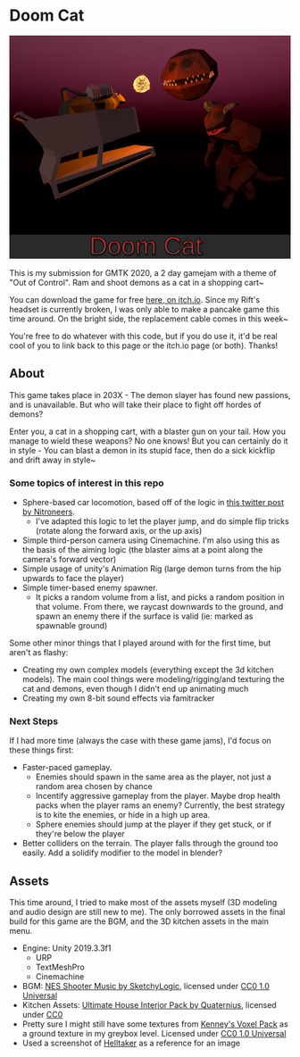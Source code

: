 # Doom Cat

<p align="center">
    <img src="./ReadmeContents/Coverart.png">
</p>

This is my submission for GMTK 2020, a 2 day gamejam with a theme of "Out of Control". Ram and shoot demons as a cat in a shopping cart~

You can download the game for free [here, on itch.io](https://request.itch.io/doom-cat). Since my Rift's headset is currently broken, I was only able to make a pancake game this time around. 
On the bright side, the replacement cable comes in this week~

You're free to do whatever with this code, but if you do use it, it'd be real cool of you to link back to this page or the itch.io page (or both). Thanks!

## About

This game takes place in 203X - The demon slayer has found new passions, and is unavailable. But who will take their place to fight off hordes of demons?

Enter you, a cat in a shopping cart, with a blaster gun on your tail. How you manage to wield these weapons? No one knows! But you can certainly do it in style -
You can blast a demon in its stupid face, then do a sick kickflip and drift away in style~

### Some topics of interest in this repo

  * Sphere-based car locomotion, based off of the logic in [this twitter post by Nitroneers](https://twitter.com/Nitroneers/status/1238779466832363520).
    * I've adapted this logic to let the player jump, and do simple flip tricks (rotate along the forward axis, or the up axis)
  * Simple third-person camera using Cinemachine. I'm also using this as the basis of the aiming logic (the blaster aims at a point along the camera's forward vector)
  * Simple usage of unity's Animation Rig (large demon turns from the hip upwards to face the player)
  * Simple timer-based enemy spawner. 
    * It picks a random volume from a list, and picks a random position in that volume. From there, we raycast downwards to the ground, and spawn an enemy there if the surface is valid (ie: marked as spawnable ground)
 
Some other minor things that I played around with for the first time, but aren't as flashy:
  * Creating my own complex models (everything except the 3d kitchen models). The main cool things were modeling/rigging/and texturing the cat and demons, even though I didn't end up animating much
  * Creating my own 8-bit sound effects via famitracker
  
### Next Steps

If I had more time (always the case with these game jams), I'd focus on these things first:
  * Faster-paced gameplay. 
    * Enemies should spawn in the same area as the player, not just a random area chosen by chance
    * Incentify aggressive gameplay from the player. Maybe drop health packs when the player rams an enemy? Currently, the best strategy is to kite the enemies, or hide in a high up area.
    * Sphere enemies should jump at the player if they get stuck, or if they're below the player
  * Better colliders on the terrain. The player falls through the ground too easily. Add a solidify modifier to the model in blender?

## Assets

This time around, I tried to make most of the assets myself (3D modeling and audio design are still new to me). The only borrowed assets in the final build for this game are the BGM, and the 3D kitchen assets in the main menu.

  * Engine: Unity 2019.3.3f1
	  * URP
	  * TextMeshPro
    * Cinemachine
  * BGM: [NES Shooter Music by SketchyLogic](https://opengameart.org/content/nes-shooter-music-5-tracks-3-jingles), licensed under [CC0 1.0 Universal](https://creativecommons.org/publicdomain/zero/1.0/)
  * Kitchen Assets: [Ultimate House Interior Pack by Quaternius](https://www.patreon.com/posts/ultimate-house-38448096), licensed under [CC0](https://creativecommons.org/share-your-work/public-domain/cc0/)
  * Pretty sure I might still have some textures from [Kenney's Voxel Pack](https://www.kenney.nl/assets/voxel-pack) as a ground texture in my greybox level. Licensed under [CC0 1.0 Universal](https://creativecommons.org/publicdomain/zero/1.0/)
  * Used a screenshot of [Helltaker](https://store.steampowered.com/app/1289310/Helltaker/) as a reference for an image
